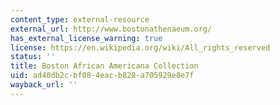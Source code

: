 ```yaml
---
content_type: external-resource
external_url: http://www.bostonathenaeum.org/
has_external_license_warning: true
license: https://en.wikipedia.org/wiki/All_rights_reserved
status: ''
title: Boston African Americana Collection
uid: ad40db2c-bf08-4eac-b828-a705929e8e7f
wayback_url: ''
---
```


